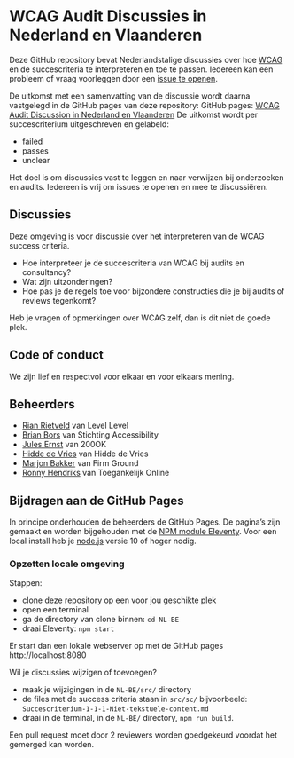 # WCAG Audit Discussies in Nederland en Vlaanderen

Deze GitHub repository bevat Nederlandstalige discussies over hoe [WCAG](https://www.w3.org/WAI/standards-guidelines/wcag/glance/) en de succescriteria te interpreteren en toe te passen.
Iedereen kan een probleem of vraag voorleggen door een [issue te openen](https://github.com/WCAG-Audit-Discussions/NL-BE/issues).

De uitkomst met een samenvatting van de discussie wordt daarna vastgelegd in de GitHub pages van deze repository:
GitHub pages: [WCAG Audit Discussion in Nederland en Vlaanderen](https://wcag-audit-discussions.github.io/NL-BE/)
De uitkomst wordt per succescriterium uitgeschreven en gelabeld:
- failed
- passes
- unclear

Het doel is om discussies vast te leggen en naar verwijzen bij onderzoeken en audits.
Iedereen is vrij om issues te openen en mee te discussiëren.

## Discussies
Deze omgeving is voor discussie over het interpreteren van de WCAG success criteria.
- Hoe interpreteer je de succescriteria van WCAG bij audits en consultancy?
- Wat zijn uitzonderingen?
- Hoe pas je de regels toe voor bijzondere constructies die je bij audits of reviews tegenkomt?

Heb je vragen of opmerkingen over WCAG zelf, dan is dit niet de goede plek.

## Code of conduct
We zijn lief en respectvol voor elkaar en voor elkaars mening.

## Beheerders
- [Rian Rietveld](https://github.com/rianrietveld) van Level Level
- [Brian Bors](https://github.com/ShadowBB) van Stichting Accessibility
- [Jules Ernst](https://github.com/julezrulez) van 200OK
- [Hidde de Vries](https://github.com/hidde) van Hidde de Vries
- [Marjon Bakker](https://github.com/MarjonBakker) van Firm Ground
- [Ronny Hendriks](https://github.com/Aircl0wn) van Toegankelijk Online

## Bijdragen aan de GitHub Pages

In principe onderhouden de beheerders de GitHub Pages.
De pagina’s zijn gemaakt en worden bijgehouden met de [NPM module Eleventy](https://www.11ty.dev/docs/getting-started/). Voor een local install heb je [node.js](https://nodejs.org/en/) versie 10 of hoger nodig.

### Opzetten locale omgeving

Stappen:
- clone deze repository op een voor jou geschikte plek
- open een terminal
- ga de directory van clone binnen: `cd NL-BE`
- draai Eleventy: `npm start`

Er start dan een lokale webserver op met de GitHub pages http://localhost:8080

Wil je discussies wijzigen of toevoegen?
- maak je wijzigingen in de `NL-BE/src/` directory
- de files met de success criteria staan in `src/sc/` bijvoorbeeld: `Succescriterium-1-1-1-Niet-tekstuele-content.md`
- draai in de terminal, in de `NL-BE/` directory, `npm run build`.

Een pull request moet door 2 reviewers worden goedgekeurd voordat het gemerged kan worden.
